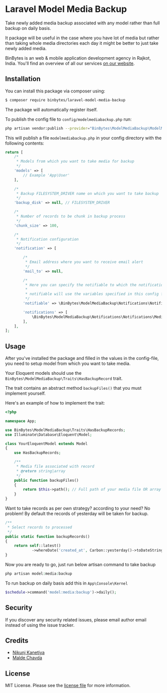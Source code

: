 # Laravel Model Media Backup
Take newly added media backup associated with any model rather than full backup on daily basis.

It package will be useful in the case where you have lot of media but rather than taking whole media directories each day it might be better to just take newly added media.


BinBytes is an web & mobile application development agency in Rajkot, India. You'll find an overview of all our services [on our website](https://binbytes.com).

## Installation

You can install this package via composer using:

``` bash
$ composer require binbytes/laravel-model-media-backup
```

The package will automatically register itself.

To publish the config file to `config/modelmediabackup.php` run:

```bash
php artisan vendor:publish --provider="BinBytes\ModelMediaBackup\ModelMediaBackupServiceProvider"
```
This will publish a file `modelmediabackup.php` in your config directory with the following contents:

```php
return [
    /*
     * Models from which you want to take media for backup
     */
    'models' => [
        // Example 'App\User'
    ],

    /*
     * Backup FILESYSTEM_DRIVER name on which you want to take backup
     */
    'backup_disk' => null, // FILESYSTEM_DRIVER

    /*
     * Number of records to be chunk in backup process
     */
    'chunk_size' => 100,

    /*
     * Notification configuration
     */
    'notification' => [

        /*
         * Email address where you want to receive email alert
         */
        'mail_to' => null,

        /*
         * Here you can specify the notifiable to which the notifications should be sent. The default
         *
         * notifiable will use the variables specified in this config file.
         */
        'notifiable' => \BinBytes\ModelMediaBackup\Notifications\Notifiable::class,

        'notifications' => [
            \BinBytes\ModelMediaBackup\Notifications\Notifications\MediaBackupSuccessful::class,
        ],
    ],
];
```
## Usage
After you've installed the package and filled in the values in the config-file, you need to setup model from which you want to take media.

Your Eloquent models should use the `BinBytes\ModelMediaBackup\Traits\HasBackupRecord` trait.

The trait contains an abstract method `backupFiles()` that you must implement yourself. 

Here's an example of how to implement the trait:

```php
<?php

namespace App;

use BinBytes\ModelMediaBackup\Traits\HasBackupRecords;
use Illuminate\Database\Eloquent\Model;

class YourEloquentModel extends Model
{
    use HasBackupRecords;

    /**
     * Media file associated with record
     * @return string|array
     */
    public function backupFiles()
    {
        return $this->path(); // Full path of your media file OR array of paths
    }
}
```

Want to take records as per own strategy? according to your need? No problem!
By default the records of yesterday will be taken for backup.

```php
/**
 * Select records to processed
 */
public static function backupRecords()
{
    return self::latest()
            ->whereDate('created_at', Carbon::yesterday()->toDateString());
}
```

Now you are ready to go, just run below artisan command to take backup
```php
php artisan model:media:backup
```

To run backup on daily basis add this in `App\Console\Kernel`
```php
$schedule->command('model:media:backup')->daily();
```

## Security

If you discover any security related issues, please email author email instead of using the issue tracker.

## Credits

- [Nikunj Kanetiya](https://github.com/nikkanetiya)
- [Malde Chavda](https://github.com/maldechavda)

## License

MIT License. Please see the [license file](LICENSE.md) for more information.

[link-author]: https://github.com/binbytes